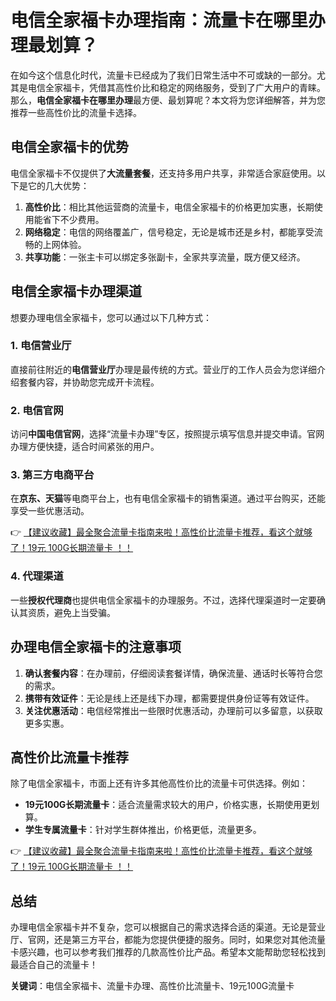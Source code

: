 # 电信全家福卡办理指南：流量卡在哪里办理最划算？

在如今这个信息化时代，流量卡已经成为了我们日常生活中不可或缺的一部分。尤其是电信全家福卡，凭借其高性价比和稳定的网络服务，受到了广大用户的青睐。那么，**电信全家福卡在哪里办理**最方便、最划算呢？本文将为您详细解答，并为您推荐一些高性价比的流量卡选择。

## 电信全家福卡的优势

电信全家福卡不仅提供了**大流量套餐**，还支持多用户共享，非常适合家庭使用。以下是它的几大优势：

1. **高性价比**：相比其他运营商的流量卡，电信全家福卡的价格更加实惠，长期使用能省下不少费用。
2. **网络稳定**：电信的网络覆盖广，信号稳定，无论是城市还是乡村，都能享受流畅的上网体验。
3. **共享功能**：一张主卡可以绑定多张副卡，全家共享流量，既方便又经济。

## 电信全家福卡办理渠道

想要办理电信全家福卡，您可以通过以下几种方式：

### 1. 电信营业厅
直接前往附近的**电信营业厅**办理是最传统的方式。营业厅的工作人员会为您详细介绍套餐内容，并协助您完成开卡流程。

### 2. 电信官网
访问**中国电信官网**，选择“流量卡办理”专区，按照提示填写信息并提交申请。官网办理方便快捷，适合时间紧张的用户。

### 3. 第三方电商平台
在**京东、天猫**等电商平台上，也有电信全家福卡的销售渠道。通过平台购买，还能享受一些优惠活动。

👉 [【建议收藏】最全聚合流量卡指南来啦！高性价比流量卡推荐，看这个就够了！19元 100G长期流量卡 ！！](https://bit.ly/Liuliangka)

### 4. 代理渠道
一些**授权代理商**也提供电信全家福卡的办理服务。不过，选择代理渠道时一定要确认其资质，避免上当受骗。

## 办理电信全家福卡的注意事项

1. **确认套餐内容**：在办理前，仔细阅读套餐详情，确保流量、通话时长等符合您的需求。
2. **携带有效证件**：无论是线上还是线下办理，都需要提供身份证等有效证件。
3. **关注优惠活动**：电信经常推出一些限时优惠活动，办理前可以多留意，以获取更多实惠。

## 高性价比流量卡推荐

除了电信全家福卡，市面上还有许多其他高性价比的流量卡可供选择。例如：

- **19元100G长期流量卡**：适合流量需求较大的用户，价格实惠，长期使用更划算。
- **学生专属流量卡**：针对学生群体推出，价格更低，流量更多。

👉 [【建议收藏】最全聚合流量卡指南来啦！高性价比流量卡推荐，看这个就够了！19元 100G长期流量卡 ！！](https://bit.ly/Liuliangka)

## 总结

办理电信全家福卡并不复杂，您可以根据自己的需求选择合适的渠道。无论是营业厅、官网，还是第三方平台，都能为您提供便捷的服务。同时，如果您对其他流量卡感兴趣，也可以参考我们推荐的几款高性价比产品。希望本文能帮助您轻松找到最适合自己的流量卡！

**关键词**：电信全家福卡、流量卡办理、高性价比流量卡、19元100G流量卡